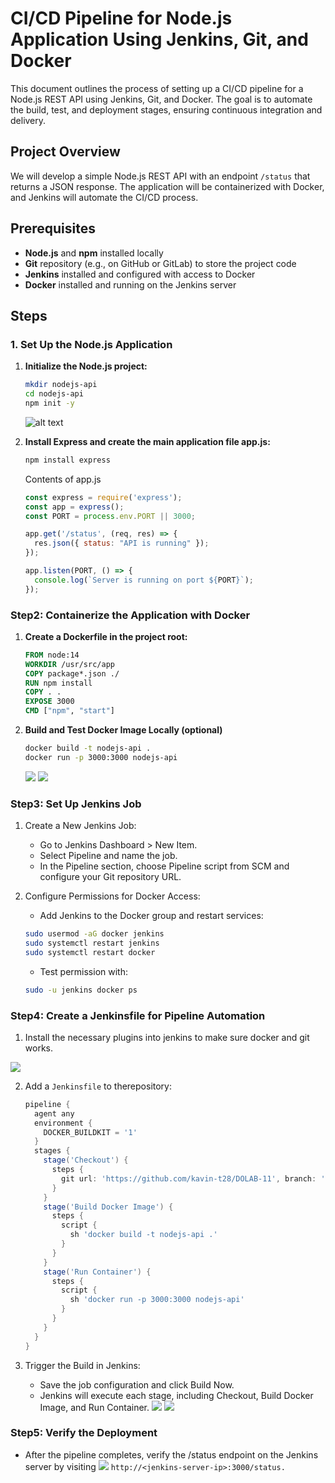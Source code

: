 # CI/CD Pipeline for Node.js Application Using Jenkins, Git, and Docker

This document outlines the process of setting up a CI/CD pipeline for a Node.js REST API using Jenkins, Git, and Docker. The goal is to automate the build, test, and deployment stages, ensuring continuous integration and delivery.

## Project Overview
We will develop a simple Node.js REST API with an endpoint `/status` that returns a JSON response. The application will be containerized with Docker, and Jenkins will automate the CI/CD process.

## Prerequisites
- **Node.js** and **npm** installed locally
- **Git** repository (e.g., on GitHub or GitLab) to store the project code
- **Jenkins** installed and configured with access to Docker
- **Docker** installed and running on the Jenkins server

## Steps

### 1. Set Up the Node.js Application
1. **Initialize the Node.js project:**
   ```bash
   mkdir nodejs-api
   cd nodejs-api
   npm init -y
    ```
    ![alt text](/images/Screenshot%20From%202024-10-30%2010-03-50.png)

2. **Install Express and create the main application file app.js:**
    ```bash
    npm install express
    ```    
    Contents of app.js

    ```javascript
    const express = require('express');
    const app = express();
    const PORT = process.env.PORT || 3000;

    app.get('/status', (req, res) => {
      res.json({ status: "API is running" });
    });

    app.listen(PORT, () => {
      console.log(`Server is running on port ${PORT}`);
    });
    ```

### Step2: Containerize the Application with Docker
 
1. **Create a Dockerfile in the project root:**
    ```Dockerfile
    FROM node:14
    WORKDIR /usr/src/app
    COPY package*.json ./
    RUN npm install
    COPY . .
    EXPOSE 3000
    CMD ["npm", "start"]
    ```
2. **Build and Test Docker Image Locally (optional)**
    ```bash
    docker build -t nodejs-api .
    docker run -p 3000:3000 nodejs-api
    ```

    ![](images/Screenshot%20From%202024-10-30%2010-09-13.png)
    ![](images/Screenshot%20From%202024-10-30%2010-09-35.png)

### Step3: Set Up Jenkins Job

1. Create a New Jenkins Job:
    - Go to Jenkins Dashboard > New Item.
    - Select Pipeline and name the job.
    - In the Pipeline section, choose Pipeline script from SCM and configure your Git repository URL.

2. Configure Permissions for Docker Access:
    - Add Jenkins to the Docker group and restart services:

    ```bash
    sudo usermod -aG docker jenkins
    sudo systemctl restart jenkins
    sudo systemctl restart docker
    ```
    - Test permission with:
    ```bash
    sudo -u jenkins docker ps
    ```

### Step4: Create a Jenkinsfile for Pipeline Automation


1. Install the necessary plugins into jenkins to make sure docker and git   works.

![](images/Screenshot%20From%202024-10-30%2010-14-37.png)

2. Add a `Jenkinsfile` to therepository:

    ```groovy
    pipeline {
      agent any
      environment {
        DOCKER_BUILDKIT = '1'
      }
      stages {
        stage('Checkout') {
          steps {
            git url: 'https://github.com/kavin-t28/DOLAB-11', branch: 'main'
          }
        }
        stage('Build Docker Image') {
          steps {
            script {
              sh 'docker build -t nodejs-api .'
            }
          }
        }
        stage('Run Container') {
          steps {
            script {
              sh 'docker run -p 3000:3000 nodejs-api'
            }
          }
        }
      }
    }
    ```

3. Trigger the Build in Jenkins:
    - Save the job configuration and click Build Now.
    - Jenkins will execute each stage, including Checkout, Build Docker Image, and Run Container.
![](images/Screenshot%20From%202024-10-30%2010-21-32.png)
![](images/Screenshot%20From%202024-10-30%2010-53-42.png)


### Step5: Verify the Deployment

- After the pipeline completes, verify the /status endpoint on the Jenkins server by visiting 
![](images/Screenshot%20From%202024-10-30%2010-54-33.png)
`http://<jenkins-server-ip>:3000/status.`




